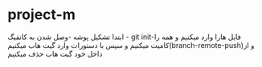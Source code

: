 # project-m
ابتدا تشکیل پوشه -وصل شدن به کانفیگ - git init-فایل هارا وارد میکنیم و همه را کامیت میکنیم و سپس با دستورات  وارد گیت هاب میکنیم(branch-remote-push)و از داخل خود گیت هاب حذف میکنیم
